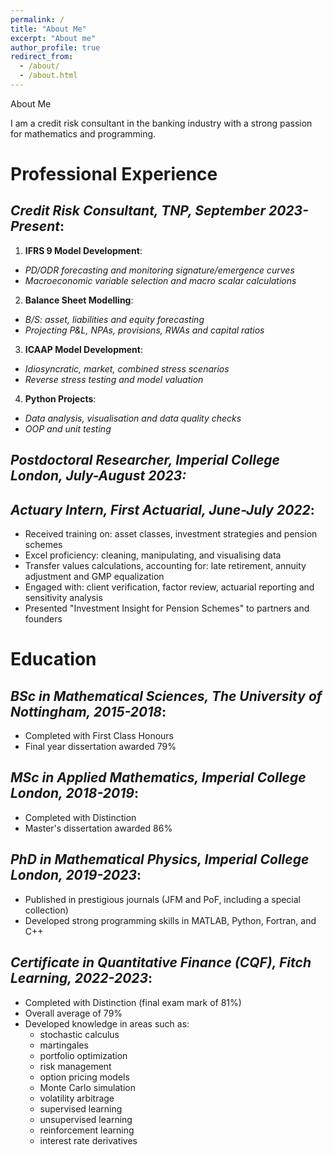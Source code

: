 ```yaml
---
permalink: /
title: "About Me"
excerpt: "About me"
author_profile: true
redirect_from: 
  - /about/
  - /about.html
---
```


About Me

I am a credit risk consultant in the banking industry with a strong passion for mathematics and programming.

# Professional Experience

## _Credit Risk Consultant, TNP, September 2023-Present_:

1. **IFRS 9 Model Development**:
  * _PD/ODR forecasting and monitoring signature/emergence curves_
  * _Macroeconomic variable selection and macro scalar calculations_
2. **Balance Sheet Modelling**:
  * _B/S: asset, liabilities and equity forecasting_
  * _Projecting P&L, NPAs, provisions, RWAs and capital ratios_
3. **ICAAP Model Development**:
  * _Idiosyncratic, market, combined stress scenarios_
  * _Reverse stress testing and model valuation_
4. **Python Projects**:
  * _Data analysis, visualisation and data quality checks_
  * _OOP and unit testing_

## _Postdoctoral Researcher, Imperial College London, July-August 2023:_

## _Actuary Intern, First Actuarial, June-July 2022_:

* Received training on: asset classes, investment strategies and pension schemes
* Excel proficiency: cleaning, manipulating, and visualising data
* Transfer values calculations, accounting for: late retirement, annuity adjustment and GMP equalization
* Engaged with: client verification, factor review, actuarial reporting and sensitivity analysis
* Presented "Investment Insight for Pension Schemes" to partners and founders

# Education

## _BSc in Mathematical Sciences, The University of Nottingham, 2015-2018_:

* Completed with First Class Honours
* Final year dissertation awarded 79%

## _MSc in Applied Mathematics, Imperial College London, 2018-2019_:

* Completed with Distinction
* Master's dissertation awarded 86%

## _PhD in Mathematical Physics, Imperial College London, 2019-2023_:

* Published in prestigious journals (JFM and PoF, including a special collection)
* Developed strong programming skills in MATLAB, Python, Fortran, and C++

## _Certificate in Quantitative Finance (CQF), Fitch Learning, 2022-2023_:

* Completed with Distinction (final exam mark of 81%)
* Overall average of 79%
* Developed knowledge in areas such as:
  - stochastic calculus
  - martingales
  - portfolio optimization
  - risk management
  - option pricing models
  - Monte Carlo simulation
  - volatility arbitrage
  - supervised learning
  - unsupervised learning
  - reinforcement learning
  - interest rate derivatives
